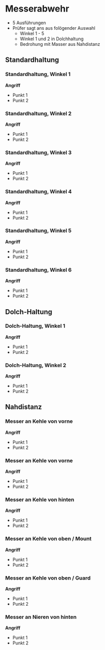 # Messerabwehr

* 5 Ausführungen
* Prüfer sagt ans aus folögender Auswahl
    * Winkel 1 - 5
    * Winkel 1 und 2 in Dolchhaltung
    * Bedrohung mit Masser aus Nahdistanz

## Standardhaltung

### Standardhaltung, Winkel 1

**Angriff**

* Punkt 1
* Punkt 2

### Standardhaltung, Winkel 2

**Angriff**

* Punkt 1
* Punkt 2

### Standardhaltung, Winkel 3

**Angriff**

* Punkt 1
* Punkt 2

### Standardhaltung, Winkel 4

**Angriff**

* Punkt 1
* Punkt 2

### Standardhaltung, Winkel 5

**Angriff**

* Punkt 1
* Punkt 2

### Standardhaltung, Winkel 6

**Angriff**

* Punkt 1
* Punkt 2

## Dolch-Haltung

### Dolch-Haltung, Winkel 1

**Angriff**

* Punkt 1
* Punkt 2

### Dolch-Haltung, Winkel 2

**Angriff**

* Punkt 1
* Punkt 2

## Nahdistanz

### Messer an Kehle von vorne

**Angriff**

* Punkt 1
* Punkt 2

### Messer an Kehle von vorne

**Angriff**

* Punkt 1
* Punkt 2

### Messer an Kehle von hinten

**Angriff**

* Punkt 1
* Punkt 2

### Messer an Kehle von oben / Mount

**Angriff**

* Punkt 1
* Punkt 2

### Messer an Kehle von oben / Guard

**Angriff**

* Punkt 1
* Punkt 2

### Messer an Nieren von hinten

**Angriff**

* Punkt 1
* Punkt 2

